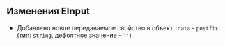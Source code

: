 ## Изменения EInput
- Добавлено новое передаваемое свойство в объект `:data` - `postfix` (тип: `string`, дефолтное значение - `''`)